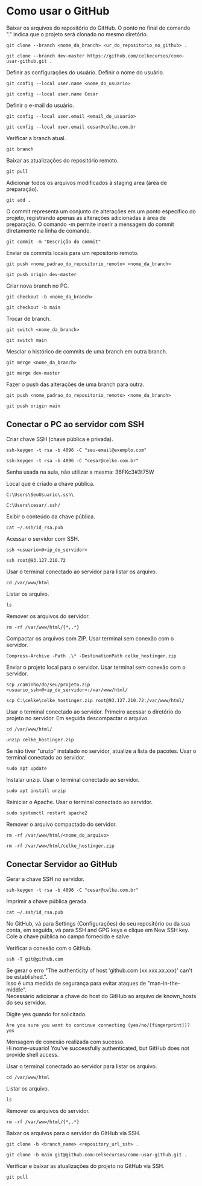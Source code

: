 # Como usar o GitHub

Baixar os arquivos do repositório do GitHub. O ponto no final do comando "." indica que o projeto será clonado no mesmo diretório.
```
git clone --branch <nome_da_branch> <ur_do_repositorio_no_github> .
```
```
git clone --branch dev-master https://github.com/celkecursos/como-usar-github.git .
```

Definir as configurações do usuário.
Definir o nome do usuário.
```
git config --local user.name <nome_do_usuario>
```
```
git config --local user.name Cesar
```

Definir o e-mail do usuário.
```
git config --local user.email <email_do_usuario>
```
```
git config --local user.email cesar@celke.com.br
```

Verificar a branch atual.
```
git branch 
```

Baixar as atualizações do repositório remoto.
```
git pull
```

Adicionar todos os arquivos modificados à staging area (área de preparação).
```
git add .
```

O commit representa um conjunto de alterações em um ponto específico do projeto, registrando apenas as alterações adicionadas à área de preparação. O comando -m permite inserir a mensagem do commit diretamente na linha de comando.
```
git commit -m "Descrição do commit"
```

Enviar os commits locais para um repositório remoto.
```
git push <nome_padrao_do_repositorio_remoto> <nome_da_branch>
```
```
git push origin dev-master
```

Criar nova branch no PC.
```
git checkout -b <nome_da_branch>
```
```
git checkout -b main
```

Trocar de branch.
```
git switch <nome_da_branch>
```
```
git switch main
```

Mesclar o histórico de commits de uma branch em outra branch.
```
git merge <nome_da_branch>
```
```
git merge dev-master
```

Fazer o push das alterações de uma branch para outra.
```
git push <nome_padrao_do_repositorio_remoto> <nome_da_branch>
```
```
git push origin main
```

## Conectar o PC ao servidor com SSH

Criar chave SSH (chave pública e privada).
```
ssh-keygen -t rsa -b 4096 -C "seu-email@exemplo.com"
```
```
ssh-keygen -t rsa -b 4096 -C "cesar@celke.com.br"
```

Senha usada na aula, não utilizar a mesma: 36FKc3#3t75W<br>

Local que é criado a chave pública.
```
C:\Users\SeuUsuario\.ssh\
```
```
C:\Users\cesar/.ssh/
```

Exibir o conteúdo da chave pública.
```
cat ~/.ssh/id_rsa.pub
```

Acessar o servidor com SSH.
```
ssh <usuario>@<ip_do_servidor>
```
```
ssh root@93.127.210.72
```

Usar o terminal conectado ao servidor para listar os arquivo.
```
cd /var/www/html
```

Listar os arquivo.
```
ls
```

Remover os arquivos do servidor.
```
rm -rf /var/www/html/{*,.*}
```

Compactar os arquivos com ZIP. Usar terminal sem conexão com o servidor.
```
Compress-Archive -Path .\* -DestinationPath celke_hostinger.zip
```

Enviar o projeto local para o servidor. Usar terminal sem conexão com o servidor.
```
scp /caminho/do/seu/projeto.zip <usuario_ssh>@<ip_do_servidor>:/var/www/html/
```
```
scp C:\celke\celke_hostinger.zip root@93.127.210.72:/var/www/html/
```

Usar o terminal conectado ao servidor. Primeiro acessar o diretório do projeto no servidor. Em seguida descompactar o arquivo.
```
cd /var/www/html/
```
```
unzip celke_hostinger.zip
```

Se não tiver "unzip" instalado no servidor, atualize a lista de pacotes. Usar o terminal conectado ao servidor.
```
sudo apt update
```

Instalar unzip. Usar o terminal conectado ao servidor.
```
sudo apt install unzip
```

Reiniciar o Apache. Usar o terminal conectado ao servidor.
```
sudo systemctl restart apache2
```

Remover o arquivo compactado do servidor.
```
rm -rf /var/www/html/<nome_do_arquivo>
```
```
rm -rf /var/www/html/celke_hostinger.zip
```



## Conectar Servidor ao GitHub

Gerar a chave SSH no servidor.
```
ssh-keygen -t rsa -b 4096 -C "cesar@celke.com.br"
```

Imprimir a chave pública gerada.
```
cat ~/.ssh/id_rsa.pub
```

No GitHub, vá para Settings (Configurações) do seu repositório ou da sua conta, em seguida, vá para SSH and GPG keys e clique em New SSH key.<br>
Cole a chave pública no campo fornecido e salve.<br>

Verificar a conexão com o GitHub.
```
ssh -T git@github.com
```

Se gerar o erro "The authenticity of host 'github.com (xx.xxx.xx.xxx)' can't be established.".<br>
Isso é uma medida de segurança para evitar ataques de "man-in-the-middle".<br>
Necessário adicionar a chave do host do GitHub ao arquivo de known_hosts do seu servidor.<br>

Digite yes quando for solicitado.
```
Are you sure you want to continue connecting (yes/no/[fingerprint])? yes
```

Mensagem de conexão realizada com sucesso.<br>
Hi nome-usuario! You've successfully authenticated, but GitHub does not provide shell access.<br>

Usar o terminal conectado ao servidor para listar os arquivo.
```
cd /var/www/html
```

Listar os arquivo.
```
ls
```

Remover os arquivos do servidor.
```
rm -rf /var/www/html/{*,.*}
```

Baixar os arquivos para o servidor do GitHub via SSH.
```
git clone -b <branch_name> <repository_url_ssh> .
```
```
git clone -b main git@github.com:celkecursos/como-usar-github.git .
```

Verificar e baixar as atualizações do projeto no GitHub via SSH.
```
git pull
```
